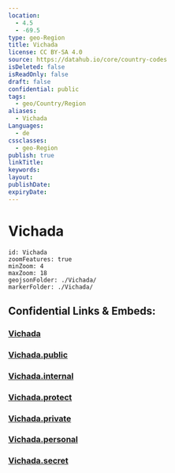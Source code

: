 ```yaml
---
location:
  - 4.5
  - -69.5
type: geo-Region
title: Vichada
license: CC BY-SA 4.0
source: https://datahub.io/core/country-codes
isDeleted: false
isReadOnly: false
draft: false
confidential: public
tags:
  - geo/Country/Region
aliases:
  - Vichada
Languages:
  - de
cssclasses:
  - geo-Region
publish: true
linkTitle:
keywords:
layout:
publishDate:
expiryDate:
---
```


# Vichada

```leaflet
id: Vichada
zoomFeatures: true 
minZoom: 4 
maxZoom: 18
geojsonFolder: ./Vichada/
markerFolder: ./Vichada/
```


## Confidential Links & Embeds: 

### [Vichada](/_Standards/Earth/Continent/America~South/Colombia/departments~Colombia/Vichada.md) 

### [Vichada.public](/_public/Earth/Continent/America~South/Colombia/departments~Colombia/Vichada.public.md) 

### [Vichada.internal](/_internal/Earth/Continent/America~South/Colombia/departments~Colombia/Vichada.internal.md) 

### [Vichada.protect](/_protect/Earth/Continent/America~South/Colombia/departments~Colombia/Vichada.protect.md) 

### [Vichada.private](/_private/Earth/Continent/America~South/Colombia/departments~Colombia/Vichada.private.md) 

### [Vichada.personal](/_personal/Earth/Continent/America~South/Colombia/departments~Colombia/Vichada.personal.md) 

### [Vichada.secret](/_secret/Earth/Continent/America~South/Colombia/departments~Colombia/Vichada.secret.md)

